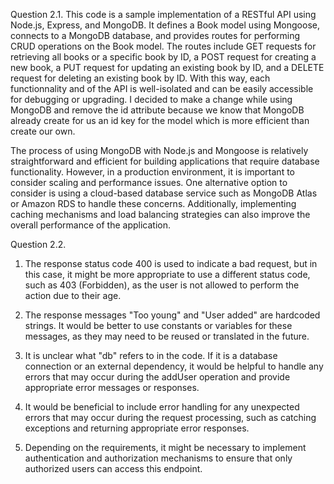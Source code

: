 Question 2.1.
This code is a sample implementation of a RESTful API using Node.js, Express, and MongoDB. It defines a Book model using Mongoose, connects to a MongoDB database, and provides routes for performing CRUD operations on the Book model. The routes include GET requests for retrieving all books or a specific book by ID, a POST request for creating a new book, a PUT request for updating an existing book by ID, and a DELETE request for deleting an existing book by ID. With this way, each functionnality and of the API is well-isolated and can be easily accessible for debugging or upgrading. I decided to make a change while using MongoDB and remove the id attribute because we know that MongoDB already create for us an id key for the model which is more efficient than create our own. 

The process of using MongoDB with Node.js and Mongoose is relatively straightforward and efficient for building applications that require database functionality. However, in a production environment, it is important to consider scaling and performance issues. One alternative option to consider is using a cloud-based database service such as MongoDB Atlas or Amazon RDS to handle these concerns. Additionally, implementing caching mechanisms and load balancing strategies can also improve the overall performance of the application.


Question 2.2.
1. The response status code 400 is used to indicate a bad request, but in this case, it might be more appropriate to use a different status code, such as 403 (Forbidden), as the user is not allowed to perform the action due to their age.

2. The response messages "Too young" and "User added" are hardcoded strings. It would be better to use constants or variables for these messages, as they may need to be reused or translated in the future.

3. It is unclear what "db" refers to in the code. If it is a database connection or an external dependency, it would be helpful to handle any errors that may occur during the addUser operation and provide appropriate error messages or responses.

4. It would be beneficial to include error handling for any unexpected errors that may occur during the request processing, such as catching exceptions and returning appropriate error responses.

5. Depending on the requirements, it might be necessary to implement authentication and authorization mechanisms to ensure that only authorized users can access this endpoint.
